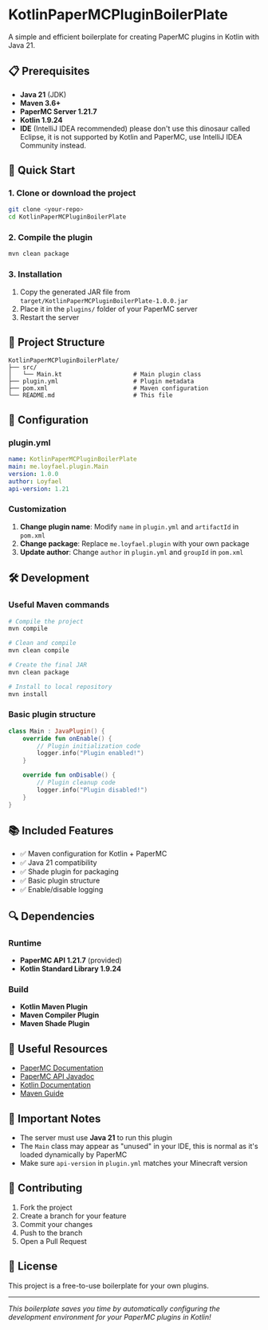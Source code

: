 # KotlinPaperMCPluginBoilerPlate

A simple and efficient boilerplate for creating PaperMC plugins in Kotlin with Java 21.

## 📋 Prerequisites

- **Java 21** (JDK)
- **Maven 3.6+**
- **PaperMC Server 1.21.7**
- **Kotlin 1.9.24**
- **IDE** (IntelliJ IDEA recommended) please don't use this dinosaur called Eclipse, it is not supported by Kotlin and PaperMC, use IntelliJ IDEA Community instead.

## 🚀 Quick Start

### 1. Clone or download the project

```bash
git clone <your-repo>
cd KotlinPaperMCPluginBoilerPlate
```

### 2. Compile the plugin

```bash
mvn clean package
```

### 3. Installation

1. Copy the generated JAR file from `target/KotlinPaperMCPluginBoilerPlate-1.0.0.jar`
2. Place it in the `plugins/` folder of your PaperMC server
3. Restart the server

## 📁 Project Structure

```
KotlinPaperMCPluginBoilerPlate/
├── src/
│   └── Main.kt                    # Main plugin class
├── plugin.yml                     # Plugin metadata
├── pom.xml                        # Maven configuration
└── README.md                      # This file
```

## 🔧 Configuration

### plugin.yml

```yaml
name: KotlinPaperMCPluginBoilerPlate
main: me.loyfael.plugin.Main
version: 1.0.0
author: Loyfael
api-version: 1.21
```

### Customization

1. **Change plugin name**: Modify `name` in `plugin.yml` and `artifactId` in `pom.xml`
2. **Change package**: Replace `me.loyfael.plugin` with your own package
3. **Update author**: Change `author` in `plugin.yml` and `groupId` in `pom.xml`

## 🛠️ Development

### Useful Maven commands

```bash
# Compile the project
mvn compile

# Clean and compile
mvn clean compile

# Create the final JAR
mvn clean package

# Install to local repository
mvn install
```

### Basic plugin structure

```kotlin
class Main : JavaPlugin() {
    override fun onEnable() {
        // Plugin initialization code
        logger.info("Plugin enabled!")
    }

    override fun onDisable() {
        // Plugin cleanup code
        logger.info("Plugin disabled!")
    }
}
```

## 📚 Included Features

- ✅ Maven configuration for Kotlin + PaperMC
- ✅ Java 21 compatibility
- ✅ Shade plugin for packaging
- ✅ Basic plugin structure
- ✅ Enable/disable logging

## 🔍 Dependencies

### Runtime
- **PaperMC API 1.21.7** (provided)
- **Kotlin Standard Library 1.9.24**

### Build
- **Kotlin Maven Plugin**
- **Maven Compiler Plugin**
- **Maven Shade Plugin**

## 📖 Useful Resources

- [PaperMC Documentation](https://docs.papermc.io/)
- [PaperMC API Javadoc](https://papermc.io/javadocs/)
- [Kotlin Documentation](https://kotlinlang.org/docs/)
- [Maven Guide](https://maven.apache.org/guides/)

## 🚨 Important Notes

- The server must use **Java 21** to run this plugin
- The `Main` class may appear as "unused" in your IDE, this is normal as it's loaded dynamically by PaperMC
- Make sure `api-version` in `plugin.yml` matches your Minecraft version

## 🤝 Contributing

1. Fork the project
2. Create a branch for your feature
3. Commit your changes
4. Push to the branch
5. Open a Pull Request

## 📄 License

This project is a free-to-use boilerplate for your own plugins.

---

*This boilerplate saves you time by automatically configuring the development environment for your PaperMC plugins in Kotlin!*
